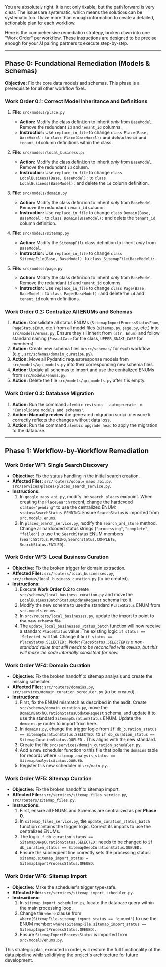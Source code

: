 You are absolutely right. It is not only fixable, but the path forward is very clear. The issues are systematic, which means the solutions can be systematic too. I have more than enough information to create a detailed, actionable plan for each workflow.

Here is the comprehensive remediation strategy, broken down into one "Work Order" per workflow. These instructions are designed to be precise enough for your AI pairing partners to execute step-by-step.

---

## **Phase 0: Foundational Remediation (Models & Schemas)**

**Objective:** Fix the core data models and schemas. This phase is a prerequisite for all other workflow fixes.

### **Work Order 0.1: Correct Model Inheritance and Definitions**

1.  **File:** `src/models/place.py`
    *   **Action:** Modify the class definition to inherit *only* from `BaseModel`. Remove the redundant `id` and `tenant_id` columns.
    *   **Instruction:** Use `replace_in_file` to change `class Place(Base, BaseModel):` to `class Place(BaseModel):` and delete the `id` and `tenant_id` column definitions within the class.

2.  **File:** `src/models/local_business.py`
    *   **Action:** Modify the class definition to inherit *only* from `BaseModel`. Remove the redundant `id` column.
    *   **Instruction:** Use `replace_in_file` to change `class LocalBusiness(Base, BaseModel):` to `class LocalBusiness(BaseModel):` and delete the `id` column definition.

3.  **File:** `src/models/domain.py`
    *   **Action:** Modify the class definition to inherit *only* from `BaseModel`. Remove the redundant `tenant_id` column.
    *   **Instruction:** Use `replace_in_file` to change `class Domain(Base, BaseModel):` to `class Domain(BaseModel):` and delete the `tenant_id` column definition.

4.  **File:** `src/models/sitemap.py`
    *   **Action:** Modify the `SitemapFile` class definition to inherit *only* from `BaseModel`.
    *   **Instruction:** Use `replace_in_file` to change `class SitemapFile(Base, BaseModel):` to `class SitemapFile(BaseModel):`.

5.  **File:** `src/models/page.py`
    *   **Action:** Modify the class definition to inherit *only* from `BaseModel`. Remove the redundant `id` and `tenant_id` columns.
    *   **Instruction:** Use `replace_in_file` to change `class Page(Base, BaseModel):` to `class Page(BaseModel):` and delete the `id` and `tenant_id` column definitions.

### **Work Order 0.2: Centralize All ENUMs and Schemas**

1.  **Action:** Consolidate all status ENUMs (`SitemapImportProcessStatusEnum`, `PageStatusEnum`, etc.) from all model files (`sitemap.py`, `page.py`, etc.) into `src/models/enums.py`. Ensure they all inherit from `(str, Enum)` and follow standard naming (`PascalCase` for the class, `UPPER_SNAKE_CASE` for members).
2.  **Action:** Create new schema files in `src/schemas/` for each workflow (e.g., `src/schemas/domain_curation.py`).
3.  **Action:** Move all Pydantic request/response models from `src/models/api_models.py` into their corresponding new schema files.
4.  **Action:** Update all schemas to import and use the centralized ENUMs from `src/models/enums.py`.
5.  **Action:** Delete the file `src/models/api_models.py` after it is empty.

### **Work Order 0.3: Database Migration**

1.  **Action:** Run the command `alembic revision --autogenerate -m "Consolidate models and schemas"`.
2.  **Action:** **Manually review** the generated migration script to ensure it correctly reflects the changes without data loss.
3.  **Action:** Run the command `alembic upgrade head` to apply the migration to the database.

---

## **Phase 1: Workflow-by-Workflow Remediation**

### **Work Order WF1: Single Search Discovery**

*   **Objective:** Fix the status handling in the initial search creation.
*   **Affected Files:** `src/routers/google_maps_api.py`, `src/services/places/places_search_service.py`.
*   **Instructions:**
    1.  In `google_maps_api.py`, modify the `search_places` endpoint. When creating the `PlaceSearch` record, change the hardcoded `status="pending"` to use the centralized ENUM: `status=SearchStatus.PENDING`. Ensure `SearchStatus` is imported from `src.models.enums`.
    2.  In `places_search_service.py`, modify the `search_and_store` method. Change all hardcoded status strings (`"processing"`, `"complete"`, `"failed"`) to use the `SearchStatus` ENUM members (`SearchStatus.RUNNING`, `SearchStatus.COMPLETE`, `SearchStatus.FAILED`).

### **Work Order WF3: Local Business Curation**

*   **Objective:** Fix the broken trigger for domain extraction.
*   **Affected Files:** `src/routers/local_businesses.py`, `src/schemas/local_business_curation.py` (to be created).
*   **Instructions:**
    1.  Execute **Work Order 0.2** to create `src/schemas/local_business_curation.py` and move the `LocalBusinessBatchStatusUpdateRequest` schema into it.
    2.  Modify the new schema to use the standard `PlaceStatus` ENUM from `src.models.enums`.
    3.  In `src/routers/local_businesses.py`, update the import to point to the new schema file.
    4.  The `update_local_businesses_status_batch` function will now receive a standard `PlaceStatus` value. The existing logic `if status == 'Selected'` will fail. Change it to `if status == PlaceStatus.SELECTED:`. *Note: `PlaceStatus.SELECTED` is a non-standard value that still needs to be reconciled with `QUEUED`, but this will make the code internally consistent for now.*

### **Work Order WF4: Domain Curation**

*   **Objective:** Fix the broken handoff to sitemap analysis and create the missing scheduler.
*   **Affected Files:** `src/routers/domains.py`, `src/services/domain_curation_scheduler.py` (to be created).
*   **Instructions:**
    1.  First, fix the ENUM mismatch as described in the audit. Create `src/schemas/domain_curation.py`, move the `DomainBatchCurationStatusUpdateRequest` schema, and update it to use the standard `SitemapCurationStatus` ENUM. Update the `domains.py` router to import from here.
    2.  In `domains.py`, change the trigger logic from `if db_curation_status == SitemapCurationStatus.SELECTED:` to `if db_curation_status == SitemapCurationStatus.QUEUED:`. This aligns with the new standard.
    3.  Create the file `src/services/domain_curation_scheduler.py`.
    4.  Add a new scheduler function to this file that polls the `domains` table for records where `sitemap_analysis_status == SitemapAnalysisStatus.QUEUED`.
    5.  Register this new scheduler in `src/main.py`.

### **Work Order WF5: Sitemap Curation**

*   **Objective:** Fix the broken handoff to sitemap import.
*   **Affected Files:** `src/services/sitemap_files_service.py`, `src/routers/sitemap_files.py`.
*   **Instructions:**
    1.  First, ensure all ENUMs and Schemas are centralized as per **Phase 0**.
    2.  In `sitemap_files_service.py`, the `update_curation_status_batch` function contains the trigger logic. Correct its imports to use the centralized ENUMs.
    3.  The logic `if db_curation_status == SitemapDeepCurationStatus.SELECTED:` needs to be changed to `if db_curation_status == SitemapDeepCurationStatus.QUEUED:`.
    4.  Ensure the subsequent line correctly sets the processing status: `sitemap.sitemap_import_status = SitemapImportProcessStatus.QUEUED`.

### **Work Order WF6: Sitemap Import**

*   **Objective:** Make the scheduler's trigger type-safe.
*   **Affected Files:** `src/services/sitemap_import_scheduler.py`.
*   **Instructions:**
    1.  In `sitemap_import_scheduler.py`, locate the database query within the main processing loop.
    2.  Change the `where` clause from `where(SitemapFile.sitemap_import_status == 'queued')` to use the ENUM member: `where(SitemapFile.sitemap_import_status == SitemapImportProcessStatus.QUEUED)`.
    3.  Ensure `SitemapImportProcessStatus` is imported from `src/models/enums.py`.

This strategic plan, executed in order, will restore the full functionality of the data pipeline while solidifying the project's architecture for future development.